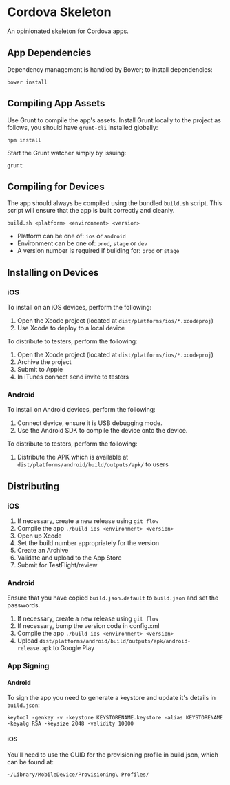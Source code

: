 # Cordova Skeleton

An opinionated skeleton for Cordova apps.


## App Dependencies

Dependency management is handled by Bower; to install dependencies:

    bower install


## Compiling App Assets

Use Grunt to compile the app's assets. Install Grunt locally to the project as follows, you should have `grunt-cli` installed globally:

    npm install

Start the Grunt watcher simply by issuing:

    grunt


## Compiling for Devices

The app should always be compiled using the bundled `build.sh` script. This script will ensure that the app is built correctly and cleanly.

    build.sh <platform> <environment> <version>

- Platform can be one of: `ios` or `android`
- Environment can be one of: `prod`, `stage` or `dev`
- A version number is required if building for: `prod` or `stage`


## Installing on Devices

### iOS

To install on an iOS devices, perform the following:


1. Open the Xcode project (located at `dist/platforms/ios/*.xcodeproj`)
2. Use Xcode to deploy to a local device

To distribute to testers, perform the following:

1. Open the Xcode project (located at `dist/platforms/ios/*.xcodeproj`)
2. Archive the project
3. Submit to Apple
4. In iTunes connect send invite to testers


### Android

To install on Android devices, perform the following:

1. Connect device, ensure it is USB debugging mode.
2. Use the Android SDK to compile the device onto the device.

To distribute to testers, perform the following:

1. Distribute the APK which is available at `dist/platforms/android/build/outputs/apk/` to users


## Distributing

### iOS

1. If necessary, create a new release using `git flow`
2. Compile the app `./build ios <environment> <version>`
3. Open up Xcode
4. Set the build number appropriately for the version
5. Create an Archive
6. Validate and upload to the App Store
7. Submit for TestFlight/review


### Android

Ensure that you have copied `build.json.default` to `build.json` and set the passwords.

1. If necessary, create a new release using `git flow`
2. If necessary, bump the version code in config.xml
3. Compile the app `./build ios <environment> <version>`
4. Upload `dist/platforms/android/build/outputs/apk/android-release.apk` to Google Play


### App Signing

#### Android

To sign the app you need to generate a keystore and update it's details in `build.json`:

    keytool -genkey -v -keystore KEYSTORENAME.keystore -alias KEYSTORENAME -keyalg RSA -keysize 2048 -validity 10000


#### iOS

You'll need to use the GUID for the provisioning profile in build.json, which can be found at:

    ~/Library/MobileDevice/Provisioning\ Profiles/



